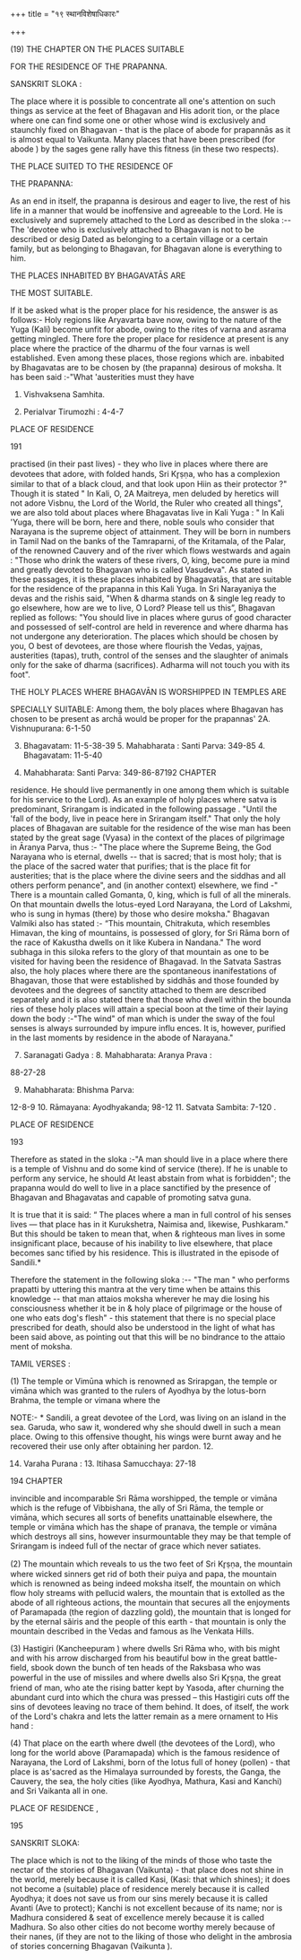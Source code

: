 +++
title = "१९ स्थानविशेषाधिकारः"

+++

(19) THE CHAPTER ON THE PLACES SUITABLE 

FOR THE RESIDENCE OF THE PRAPANNA. 

SANSKRIT SLOKA : 

The place where it is possible to concentrate all one's attention on such things as service at the feet of Bhagavan and His adorit tion, or the place where one can find some one or other whose wind is exclusively and staunchly fixed on Bhagavan - that is the place of abode for prapannās as it is almost equal to Vaikunta. Many places that have been prescribed (for abode ) by the sages gene rally have this fitness (in these two respects). 

THE PLACE SUITED TO THE RESIDENCE OF 

THE PRAPANNA: 

As an end in itself, the prapanna is desirous and eager to live, the rest of his life in a manner that would be inoffensive and agreeable to the Lord. He is exclusively and supremely attached to the Lord as described in the sloka :-- The 'devotee who is exclusively attached to Bhagavan is not to be described or desig Dated as belonging to a certain village or a certain family, but as belonging to Bhagavan, for Bhagavan alone is everything to him. 

THE PLACES INHABITED BY BHAGAVATĀS ARE 

THE MOST SUITABLE. 

If it be asked what is the proper place for his residence, the answer is as follows:- Holy regions like Aryavarta bave now, owing to the nature of the Yuga (Kali) become unfit for abode, owing to the rites of varna and asrama getting mingled. There fore the proper place for residence at present is any place where the practice of the dharmu of the four varnas is well established. Even among these places, those regions which are. inbabited by Bhagavatas are to be chosen by (the prapanna) desirous of moksha. It has been said :-"What 'austerities must they have 

1. Vishvaksena Samhita. 

2. Perialvar Tirumozhi : 4-4-7 

PLACE OF RESIDENCE 

191 

practised (in their past lives) - they who live in places where there are devotees that adore, with folded hands, Sri Kr̥ṣṇa, who has a complexion similar to that of a black cloud, and that look upon Hiin as their protector ?" Though it is stated " In Kali, O, 2A Maitreya, men deluded by heretics will not adore Visbnu, the Lord of the World, the Ruler who created all things", we are also told about places where Bhagavatas live in Kali Yuga : " In Kali 'Yuga, there will be born, here and there, noble souls who consider that Narayana is the supreme object of attainment. They will be born in numbers in Tamil Nad on the banks of the Tamraparni, of the Kritamala, of the Palar, of the renowned Cauvery and of the river which flows westwards and again : "Those who drink the waters of these rivers, O, king, become pure ia mind and greatly devoted to Bhagavan who is called Vasudeva". As stated in these passages, it is these places inhabited by Bhagavatās, that are suitable for the residence of the prapanna in this Kali Yuga. In Sri Narayaniya the devas and the rishis said, "When & dharma stands on & single leg ready to go elsewhere, how are we to live, O Lord? Please tell us this”, Bhagavan replied as follows: "You should live in places where gurus of good character and possessed of self-control are held in reverence and where dharma has not undergone any deterioration. The places which should be chosen by you, O best of devotees, are those where flourish the Vedas, yajņas, austerities (tapas), truth, control of the senses and the slaughter of animals only for the sake of dharma (sacrifices). Adharma will not touch you with its foot". 

THE HOLY PLACES WHERE BHAGAVĀN IS WORSHIPPED IN TEMPLES ARE 

SPECIALLY SUITABLE: Among them, the boly places where Bhagavan has chosen to be present as archā would be proper for the prapannas' 2A. Vishnupurana: 6-1-50 

3. Bhagavatam: 11-5-38-39 5. Mahabharata : Santi Parva: 349-85 4. Bhagavatam: 11-5-40 

6. Mahabharata: Santi Parva: 349-86-87192 CHAPTER 

residence. He should live permanently in one among them which is suitable for his service to the Lord). As an example of holy places where satva is predominant, Srirangam is indicated in the following passage . "Until the 'fall of the body, live in peace here in Srirangam itself." That only the holy places of Bhagavan are suitable for the residence of the wise man has been stated by the great sage (Vyasa) in the context of the places of pilgrimage in Āranya Parva, thus :- "The place where the Supreme Being, the God Narayana who is eternal, dwells -- that is sacred; that is most holy; that is the place of the sacred water that purifies; that is the place fit for austerities; that is the place where the divine seers and the siddhas and all others perform penance", and (in another context) elsewhere, we find -" There is a mountain called Gomanta, 0, king, which is full of all the minerals. On that mountain dwells the lotus-eyed Lord Narayana, the Lord of Lakshmi, who is sung in hymas (there) by those who desire moksha." Bhagavan Valmiki also has stated :- “This mountain, Chitrakuta, which resembles Himavan, the king of mountains, is possessed of glory, for Sri Rāma born of the race of Kakustha dwells on it like Kubera in Nandana." The word subhaga in this siloka refers to the glory of that mountain as one to be visited for having been the residence of Bhagavad. In the Satvata Sastras also, the holy places where there are the spontaneous inanifestations of Bhagavan, those that were established by siddhās and those founded by devotees and the degrees of sanctity attached to them are described separately and it is also stated there that those who dwell within the bounda ries of these holy places will attain a special boon at the time of their laying down the body :-"The wind" of man which is under the sway of the foul senses is always surrounded by impure influ ences. It is, however, purified in the last moments by residence in the abode of Narayana." 

7. Saranagati Gadya : 8. Mahabharata: Aranya Prava : 

88-27-28 

9. Mahabharata: Bhishma Parva: 

12-8-9 10. Rāmayana: Ayodhyakanda; 98-12 11. Satvata Sambita: 7-120 . 

PLACE OF RESIDENCE 

193 

Therefore as stated in the sloka :-"A man should live in a place where there is a temple of Vishnu and do some kind of service (there). If he is unable to perform any service, he should At least abstain from what is forbidden"; the prapanna would do well to live in a place sanctified by the presence of Bhagavan and Bhagavatas and capable of promoting satva guna. 

It is true that it is said: “ The places where a man in full control of his senses lives — that place has in it Kurukshetra, Naimisa and, likewise, Pushkaram." But this should be taken to mean that, when & righteous man lives in some insignificant place, because of his inability to live elsewhere, that place becomes sanc tified by his residence. This is illustrated in the episode of Sandili.\* 

Therefore the statement in the following sloka :-- "The man " who performs prapatti by uttering this mantra at the very time when be attains this knowledge -- that man attaios moksha wherever he may die losing his consciousness whether it be in & holy place of pilgrimage or the house of one who eats dog's flesh" - this statement that there is no special place prescribed for death, should also be understood in the light of what has been said above, as pointing out that this will be no bindrance to the attaio ment of moksha. 

TAMIL VERSES : 

(1) The temple or Vimūna which is renowned as Srirapgan, the temple or vimāna which was granted to the rulers of Ayodhya by the lotus-born Brahma, the temple or vimana where the 

NOTE:- \* Sandili, a great devotee of the Lord, was living on an island in the sea. Garuda, who saw it, wondered why she should dwell in such a mean place. Owing to this offensive thought, his wings were burnt away and he recovered their use only after obtaining her pardon. 12. 

14. Varaha Purana : 13. Itihasa Samucchaya: 27-18 

194 CHAPTER 

invincible and incomparable Sri Rāma worshipped, the temple or vimāna which is the refuge of Vibbishana, the ally of Sri Rāma, the temple or vimāna, which secures all sorts of benefits unattainable elsewhere, the temple or vimāna which has the shape of pranava, the temple or vimāna which destroys all sins, however insurmountable they may be that temple of Srirangam is indeed full of the nectar of grace which never satiates. 

(2) The mountain which reveals to us the two feet of Sri Kr̥ṣṇa, the mountain where wicked sinners get rid of both their puiya and papa, the mountain which is renowned as being indeed moksha itself, the mountain on which flow holy streams with pellucid walers, the mountain that is extolled as the abode of all righteous actions, the mountain that secures all the enjoyments of Paramapada (the region of dazzling gold), the mountain that is longed for by the eternal săiris and the people of this earth - that mountain is only the mountain described in the Vedas and famous as lhe Venkata Hills. 

(3) Hastigiri (Kancheepuram ) where dwells Sri Rāma who, with bis might and with his arrow discharged from his beautiful bow in the great battle-field, sbook down the bunch of ten heads of the Raksbasa who was powerful in the use of missiles and where dwells also Sri Kr̥ṣṇa, the great friend of man, who ate the rising batter kept by Yasoda, after churning the abundant curd into which the chura was pressed – this Hastigiri cuts off the sins of devotees leaving no trace of them behind. It does, of itself, the work of the Lord's chakra and lets the latter remain as a mere ornament to His hand : 

(4) That place on the earth where dwell (the devotees of the Lord), who long for the world above (Paramapada) which is the famous residence of Narayana, the Lord of Lakshmi, born of the lotus full of honey (pollen) - that place is as'sacred as the Himalaya surrounded by forests, the Ganga, the Cauvery, the sea, the holy cities (like Ayodhya, Mathura, Kasi and Kanchi) and Sri Vaikanta all in one. 

PLACE OF RESIDENCE , 

195 

SANSKRIT SLOKA: 

The place which is not to the liking of the minds of those who taste the nectar of the stories of Bhagavan (Vaikunta) - that place does not shine in the world, merely because it is called Kasi, (Kasi: that which shines); it does not become a (suitable) place of residence merely because it is called Ayodhya; it does not save us from our sins merely because it is called Avanti (Ave to protect); Kanchi is not excellent because of its name; nor is Madhura considered & seat of excellence merely because it is called Madhura. So also other cities do not become worthy merely because of their nanes, (if they are not to the liking of those who delight in the ambrosia of stories concerning Bhagavan (Vaikunta ). 
